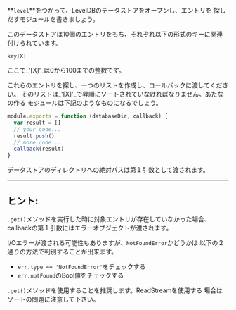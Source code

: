 **`level`**をつかって、LevelDBのデータストアをオープンし、エントリを
探しだすモジュールを書きましょう。

このデータストアは10個のエントリをもち、それぞれ以下の形式のキーに関連
付けられています。

    key[X]

ここで_'[X]'_は0から100までの整数です。

これらのエントリを探し、一つのリストを作成し、コールバックに渡してください。
そのリストは_'[X]'_で昇順にソートされていなければなりません。あたなの作る
モジュールは下記のようなものになるでしょう。

```javascript
module.exports = function (databaseDir, callback) {
  var result = []
  // your code...
  result.push()
  // more code...
  callback(result)
}
```

データストアのディレクトリへの絶対パスは第１引数として渡されます。

---

## ヒント:

`.get()`メソッドを実行した時に対象エントリが存在していなかった場合、
callbackの第１引数にはエラーオブジェクトが渡されます。

I/Oエラーが渡される可能性もありますが、`NotFoundError`かどうかは
以下の２通りの方法で判別することが出来ます。

* `err.type == 'NotFoundError'`をチェックする
* `err.notFound`のBool値をチェックする


`.get()`メソッドを使用することを推奨します。ReadStreamを使用する
場合はソートの問題に注意して下さい。
